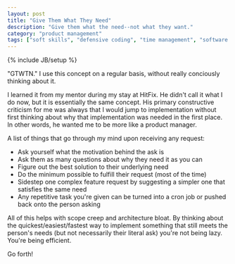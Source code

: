 ```yaml
---
layout: post
title: "Give Them What They Need"
description: "Give them what the need--not what they want."
category: "product management"
tags: ["soft skills", "defensive coding", "time management", "software development", "lunch and learn"]
---
```

{% include JB/setup %}

"GTWTN." I use this concept on a regular basis, without really conciously thinking about it.

I learned it from my mentor during my stay at HitFix. He didn't call it what I do now, but it is essentially the same concept. His primary constructive criticism for me was always that I would jump to implementation without first thinking about why that implementation was needed in the first place. In other words, he wanted me to be more like a product manager.

A list of things that go through my mind upon receiving any request:

* Ask yourself what the motivation behind the ask is
* Ask them as many questions about why they need it as you can
* Figure out the best solution to their underlying need
* Do the minimum possible to fulfill their request (most of the time)
* Sidestep one complex feature request by suggesting a simpler one that satisfies the same need
* Any repetitive task you're given can be turned into a cron job or pushed back onto the person asking

All of this helps with scope creep and architecture bloat. By thinking about the quickest/easiest/fastest way to implement something that still meets the person's needs (but not necessarily their literal ask) you're not being lazy. You're being efficient.

Go forth!
